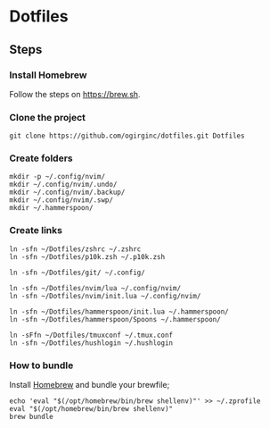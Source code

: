 # Dotfiles

## Steps

### Install Homebrew

Follow the steps on https://brew.sh.

### Clone the project

```
git clone https://github.com/ogirginc/dotfiles.git Dotfiles
```

### Create folders

```
mkdir -p ~/.config/nvim/
mkdir ~/.config/nvim/.undo/
mkdir ~/.config/nvim/.backup/
mkdir ~/.config/nvim/.swp/
mkdir ~/.hammerspoon/
```

### Create links

```
ln -sfn ~/Dotfiles/zshrc ~/.zshrc
ln -sfn ~/Dotfiles/p10k.zsh ~/.p10k.zsh
```

```
ln -sfn ~/Dotfiles/git/ ~/.config/
```

```
ln -sfn ~/Dotfiles/nvim/lua ~/.config/nvim/
ln -sfn ~/Dotfiles/nvim/init.lua ~/.config/nvim/
```

```
ln -sfn ~/Dotfiles/hammerspoon/init.lua ~/.hammerspoon/
ln -sfn ~/Dotfiles/hammerspoon/Spoons ~/.hammerspoon/
```

```
ln -sFfn ~/Dotfiles/tmuxconf ~/.tmux.conf
ln -sfn ~/Dotfiles/hushlogin ~/.hushlogin
```

### How to bundle

Install [Homebrew](https://brew.sh) and bundle your brewfile;

```
echo 'eval "$(/opt/homebrew/bin/brew shellenv)"' >> ~/.zprofile
eval "$(/opt/homebrew/bin/brew shellenv)"
brew bundle
```
